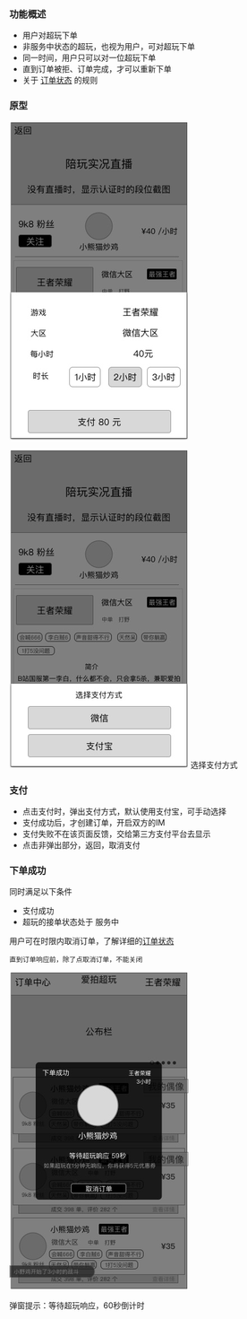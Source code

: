 ### 功能概述
* 用户对超玩下单
* 非服务中状态的超玩，也视为用户，可对超玩下单
* 同一时间，用户只可以对一位超玩下单
* 直到订单被拒、订单完成，才可以重新下单
* 关于 [订单状态](order-state.md) 的规则

### 原型
![](img/下单.jpg)

![](img/下单-支付方式.jpg)
选择支付方式


### 支付
* 点击支付时，弹出支付方式，默认使用支付宝，可手动选择
* 支付成功后，才创建订单，开启双方的IM
* 支付失败不在该页面反馈，交给第三方支付平台去显示
* 点击非弹出部分，返回，取消支付


### 下单成功
同时满足以下条件

* 支付成功
* 超玩的接单状态处于 服务中

用户可在时限内取消订单，了解详细的[订单状态](app/order-state.md)

	直到订单响应前，除了点取消订单，不能关闭

![下单成功](img/下单成功.jpg)

弹窗提示：等待超玩响应，60秒倒计时